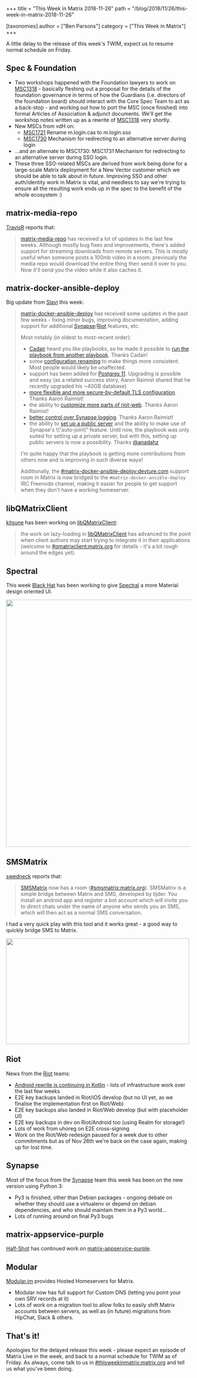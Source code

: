 +++
title = "This Week in Matrix 2018-11-26"
path = "/blog/2018/11/26/this-week-in-matrix-2018-11-26"

[taxonomies]
author = ["Ben Parsons"]
category = ["This Week in Matrix"]
+++

A little delay to the release of this week's TWIM, expect us to resume normal schedule on Friday.

## Spec &amp; Foundation

<ul>
 	<li>Two workshops happened with the Foundation lawyers to work on <a href="https://github.com/matrix-org/matrix-doc/issues/1318">MSC1318</a> - basically fleshing out a proposal for the details of the foundation governance in terms of how the Guardians (i.e. directors of the foundation board) should interact with the Core Spec Team to act as a back-stop - and working out how to port the MSC (once finished) into formal Articles of Association &amp; adjunct documents. We'll get the workshop notes written up as a rewrite of <a href="https://github.com/matrix-org/matrix-doc/issues/1318">MSC1318</a> very shortly.</li>
 	<li>New MSCs from vdH on:
<ul>
 	<li><a href="https://github.com/matrix-org/matrix-doc/pull/1721">MSC1721</a> Rename m.login.cas to m.login.sso</li>
 	<li><a href="https://github.com/matrix-org/matrix-doc/pull/1730">MSC1730</a> Mechanism for redirecting to an alternative server during login</li>
</ul>
</li>
 	<li>…and an alternate to MSC1730: MSC1731 Mechanism for redirecting to an alternative server during SSO login.</li>
 	<li>These three SSO-related MSCs are derived from work being done for a large-scale Matrix deployment for a New Vector customer which we should be able to talk about in future. Improving SSO and other auth/identity work in Matrix is vital, and needless to say we're trying to ensure all the resulting work ends up in the spec to the benefit of the whole ecosystem :)</li>
</ul>

## matrix-media-repo

<a href="https://github.com/turt2live">TravisR</a> reports that:

> <a href="https://github.com/turt2live/matrix-media-repo">matrix-media-repo</a> has received a lot of updates in the last few weeks. Although mostly bug fixes and improvements, there's added support for streaming downloads from remote servers. This is mostly useful when someone posts a 100mb video in a room: previously the media repo would download the entire thing then send it over to you. Now it'll send you the video while it also caches it.

## matrix-docker-ansible-deploy

Big update from <a href="https://matrix.to/#/@slavi:devture.com">Slavi</a> this week:

> <a href="https://github.com/spantaleev/matrix-docker-ansible-deploy">matrix-docker-ansible-deploy</a> has received some updates in the past few weeks - fixing minor bugs, improving documentation, adding support for additional <a href="https://github.com/matrix-org/synapse">Synapse</a>/<a href="https://github.com/vector-im/riot-web">Riot</a> features, etc.
>
> Most notably (in oldest to most-recent order):
>
> <ul>
>  	<li><a href="https://matrix.to/#/@cadair:cadair.com">Cadair</a> heard you like playbooks, so he made it possible to <a href="https://github.com/spantaleev/matrix-docker-ansible-deploy/commit/67e2bf285d44c0cb392ba1e28e615053b748c03c">run the playbook from another playbook</a>. Thanks Cadair!</li>
>  	<li>some <a href="https://github.com/spantaleev/matrix-docker-ansible-deploy/blob/master/CHANGELOG.md#bc-break-renaming-playbook-variables">configuration renaming</a> to make things more consistent. Most people would likely be unaffected.</li>
>  	<li>support has been added for <a href="https://github.com/spantaleev/matrix-docker-ansible-deploy/blob/master/CHANGELOG.md#postgres-11-support">Postgres 11</a>. Upgrading is possible and easy (as a related success story, Aaron Raimist shared that he recently upgraded his ~40GB database)</li>
>  	<li><a href="https://github.com/spantaleev/matrix-docker-ansible-deploy/blob/master/CHANGELOG.md#ssl-protocols-used-to-serve-riot-and-synapse">more flexible and more secure-by-default TLS configuration</a>. Thanks Aaron Raimist!</li>
>  	<li>the ability to <a href="https://github.com/spantaleev/matrix-docker-ansible-deploy/blob/master/CHANGELOG.md#customize-parts-of-riots-config">customize more parts of riot-web</a>. Thanks Aaron Raimist!</li>
>  	<li><a href="https://github.com/spantaleev/matrix-docker-ansible-deploy/blob/master/CHANGELOG.md#ability-to-set-synapse-log-levels">better control over Synapse logging</a>. Thanks Aaron Raimist!</li>
>  	<li>the ability to <a href="https://github.com/spantaleev/matrix-docker-ansible-deploy/blob/master/CHANGELOG.md#support-for-controlling-public-registration-and-room-auto-join">set up a public server</a> and the ability to make use of Synapse's \\"auto-join\\" feature. Until now, the playbook was only suited for setting up a private server, but with this, setting up public servers is now a possibility. Thanks <a href="https://github.com/anadahz">@anadahz</a></li>
> </ul>
>
> I'm quite happy that the playbook is getting more contributions from others now and is improving in such diverse ways!
>
> Additionally, the <a href="https://matrix.to/#/#matrix-docker-ansible-deploy:devture.com">#matrix-docker-ansible-deploy:devture.com</a> support room in Matrix is now bridged to the <code>#matrix-docker-ansible-deploy</code> IRC Freenode channel, making it easier for people to get support when they don't have a working homeserver.

## libQMatrixClient

<a href="https://matrix.to/#/@kitsune:matrix.org">kitsune</a> has been working on <a href="https://github.com/QMatrixClient/libqmatrixclient">libQMatrixClient</a>:

> the work on lazy-loading in <a href="https://github.com/QMatrixClient/libqmatrixclient">libQMatrixClient</a> has advanced to the point when client authors may start trying to integrate it in their applications (welcome to <a href="https://matrix.to/#/#qmatrixclient:matrix.org">#qmatrixclient:matrix.org</a> for details - it's a bit rough around the edges yet).

## Spectral

This week <a href="https://matrix.to/#/@bhat:encom.eu.org">Black Hat</a> has been working to give <a href="https://gitlab.com/spectral-im/spectral">Spectral</a> a more Material design oriented UI.

<img src="twim/spectral-material.png" alt="" /><a href="/blog/wp-content/uploads/2018/11/spectral-material.png"><img class="alignnone size-full wp-image-3779" src="/blog/wp-content/uploads/2018/11/spectral-material.png" alt="" width="960" height="674" /></a>

## SMSMatrix

<a href="https://matrix.to/#/@swedneck:swedneck.xyz">swedneck</a> reports that:

> <a href="https://github.com/tijder/SmsMatrix">SMSMatrix</a> now has a room (<a href="https://matrix.to/#/#smsmatrix:matrix.org">#smsmatrix:matrix.org</a>). SMSMatrix is a simple bridge between Matrix and SMS, developed by tijder. You install an android app and register a bot account which will invite you to direct chats under the name of anyone who sends you an SMS, which will then act as a normal SMS conversation.

I had a very quick play with this tool and it works great - a good way to quickly bridge SMS to Matrix.

<a href="/blog/wp-content/uploads/2018/11/smsmatrix.png"><img class="alignnone size-full wp-image-3780" src="/blog/wp-content/uploads/2018/11/smsmatrix.png" alt="" width="499" height="288" /></a>

## Riot

News from the <a href="https://riot.im/">Riot</a> teams:
<ul>
 	<li><a href="https://github.com/vector-im/riot-android-redesign-PoC/tree/develop">Android rewrite is continuing in Kotlin</a> - lots of infrastructure work over the last few weeks</li>
 	<li>E2E key backups landed in Riot/iOS develop (but no UI yet, as we finalise the implementation first on Riot/Web)</li>
 	<li>E2E key backups also landed in Riot/Web develop (but with placeholder UI)</li>
 	<li>E2E key backups in dev on Riot/Android too (using Realm for storage!)</li>
 	<li>Lots of work from uhoreg on E2E cross-signing
</li>
 	<li>Work on the Riot/Web redesign paused for a week due to other commitments but as of Nov 26th we're back on the case again, making up for lost time.</li>
</ul>

## Synapse

Most of the focus from the <a href="https://github.com/matrix-org/synapse/">Synapse</a> team this week has been on the new version using Python 3:
<ul>
 	<li>Py3 is finished, other than Debian packages - ongoing debate on whether they should use a virtualenv or depend on debian dependencies, and who should maintain them in a Py3 world…</li>
 	<li>Lots of running around on final Py3 bugs</li>
</ul>

## matrix-appservice-purple

<a href="https://matrix.to/#/@Half-Shot:half-shot.uk">Half-Shot</a> has continued work on <a href="https://github.com/matrix-org/matrix-appservice-purple">matrix-appservice-purple</a>.

## Modular

<a href="https://www.modular.im/">Modular.im</a> provides Hosted Homeservers for Matrix.
<ul>
 	<li>Modular now has full support for Custom DNS (letting you point your own SRV records at it)</li>
 	<li>Lots of work on a migration tool to allow folks to easily shift Matrix accounts between servers, as well as (in future) migrations from HipChat, Slack &amp; others.</li>
</ul>

## That's it!

Apologies for the delayed release this week - please expect an episode of Matrix Live in the week, and back to a normal schedule for TWIM as of Friday. As always, come talk to us in <a href="https://matrix.to/#/#thisweekinmatrix:matrix.org">#thisweekinmatrix:matrix.org</a> and tell us what you've been doing.
